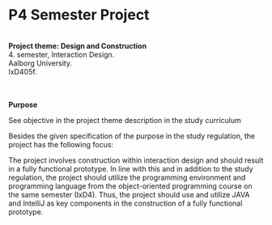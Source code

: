 # P4 Semester Project
<br><b>Project theme: Design and Construction</b>
<br>4. semester, Interaction Design.
<br>Aalborg University.
<br>IxD405f. </b>

<br>
<br>
<b>Purpose</b>

See objective in the project theme description in the study curriculum

Besides the given specification of the purpose in the study regulation, the project has the following focus:

The project involves construction within interaction design and should result in a fully functional prototype. In line with this and in addition to the study regulation, the project should utilize the programming environment and programming language from the object-oriented programming course on the same semester (IxD4). Thus, the project should use and utilize JAVA and IntelliJ as key components in the construction of a fully functional prototype. 